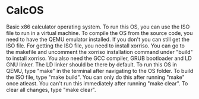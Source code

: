 # CalcOS
 Basic x86 calculator operating system.
 To run this OS, you can use the ISO file to run in a virtual machine.
 To compile the OS from the source code, you need to have the QEMU emulator installed. If you don't you can still get the ISO file.
 For getting the ISO file, you need to install xorriso. You can go to the makefile and uncomment the xorriso installation command under "build" to install xorriso.
 You also need the GCC compiler, GRUB bootloader and LD GNU linker.
 The LD linker should be there by default.
 To run this OS in QEMU, type "make" in the terminal after navigating to the OS folder.
 To build the ISO file, type "make build". You can only do this after running "make" once atleast. You can't run this immediately after running "make clear".
 To clear all changes, type "make clear".
